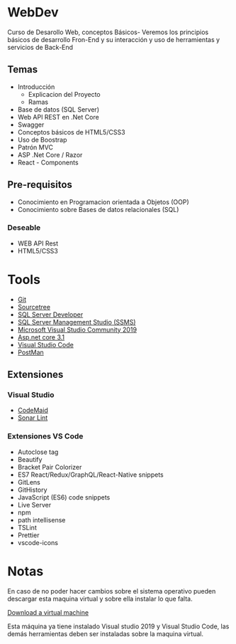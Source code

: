 # WebDev
Curso de Desarollo Web, conceptos Básicos-
Veremos los principios básicos de desarrollo Fron-End y su interacción y uso de herramientas y servicios de Back-End

## Temas
- Introducción
  - Explicacion del Proyecto
  - Ramas
- Base de datos (SQL Server)
- Web API REST en .Net Core
- Swagger
- Conceptos básicos de HTML5/CSS3
- Uso de Boostrap
- Patrón MVC
- ASP .Net Core / Razor
- React - Components

## Pre-requisitos
- Conocimiento en Programacion orientada a Objetos (OOP)
- Conocimiento sobre Bases de datos relacionales (SQL)

### Deseable
- WEB API Rest
- HTML5/CSS3

# Tools
- [Git](https://git-scm.com/)
- [Sourcetree](https://www.sourcetreeapp.com/)
- [SQL Server Developer](https://www.microsoft.com/en-us/sql-server/sql-server-downloads)
- [SQL Server Management Studio (SSMS)](https://docs.microsoft.com/en-us/sql/ssms/download-sql-server-management-studio-ssms?view=sql-server-ver15)
- [Microsoft Visual Studio Community 2019](https://visualstudio.microsoft.com/vs/)
- [Asp.net core 3.1](https://dotnet.microsoft.com/download/dotnet-core/3.1)
- [Visual Studio Code](https://code.visualstudio.com/)
- [PostMan](https://www.postman.com/downloads/)

## Extensiones

### Visual Studio
- [CodeMaid](http://www.codemaid.net/)
- [Sonar Lint](https://www.sonarlint.org/visualstudio/)

### Extensiones VS Code
- Autoclose tag
- Beautify
- Bracket Pair Colorizer
- ES7 React/Redux/GraphQL/React-Native snippets
- GitLens
- GitHistory
- JavaScript (ES6) code snippets
- Live Server
- npm
- path intellisense
- TSLint
- Prettier
- vscode-icons

# Notas
En caso de no poder hacer cambios sobre el sistema operativo pueden descargar esta maquina virtual y sobre ella instalar lo que falta.

[Download a virtual machine](https://developer.microsoft.com/en-us/windows/downloads/virtual-machines/)

Esta máquina ya tiene instalado Visual studio 2019 y Visual Studio Code, las demás herramientas deben ser instaladas sobre la maquina virtual.